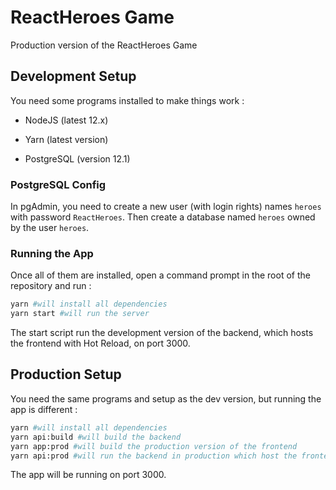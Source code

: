 # ReactHeroes Game

Production version of the ReactHeroes Game

## Development Setup

You need some programs installed to make things work :

- NodeJS (latest 12.x)

- Yarn (latest version)

- PostgreSQL (version 12.1)

### PostgreSQL Config

In pgAdmin, you need to create a new user (with login rights) names `heroes` with password `ReactHeroes`. Then create a database named `heroes` owned by the user `heroes`.

### Running the App

Once all of them are installed, open a command prompt in the root of the repository and run :

```bash
yarn #will install all dependencies
yarn start #will run the server
```

The start script run the development version of the backend, which hosts the frontend with Hot Reload, on port 3000.

## Production Setup

You need the same programs and setup as the dev version, but running the app is different :

```bash
yarn #will install all dependencies
yarn api:build #will build the backend
yarn app:prod #will build the production version of the frontend
yarn api:prod #will run the backend in production which host the frontend
```

The app will be running on port 3000.


